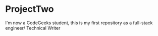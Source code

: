 # ProjectTwo
I'm now a CodeGeeks student, this is my first repository as a full-stack engineer/ Technical Writer

